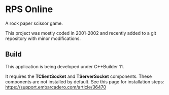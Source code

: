 # RPS Online

A rock paper scissor game.

This project was mostly coded in 2001-2002 and recently added to a git repository with minor modifications.

## Build

This application is being developed under C++Builder 11.

It requires the **TClientSocket** and **TServerSocket** components.
These components are not installed by default.
See this page for installation steps: https://support.embarcadero.com/article/36470
